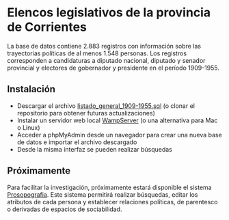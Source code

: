 # Elencos legislativos de la provincia de Corrientes

La base de datos contiene 2.883 registros con información sobre las trayectorias políticas de al menos 1.548 personas. Los registros corresponden a candidaturas a diputado nacional, diputado y senador provincial y electores de gobernador y presidente en el período 1909-1955.

## Instalación

* Descargar el archivo [listado_general_1909-1955.sql](https://github.com/camilokawerin/personal-politico-corrientes/blob/master/listado_general_1909-1955.sql) (o clonar el repositorio para obtener futuras actualizaciones)
* Instalar un servidor web local [WampServer](https://www.wampserver.com/en/) (o una alternativa para Mac o Linux)
* Acceder a phpMyAdmin desde un navegador para crear una nueva base de datos e importar el archivo descargado
* Desde la misma interfaz se pueden realizar búsquedas 

## Próximamente

Para facilitar la investigación, próximamente estará disponible el sistema [Prosopografia](https://github.com/camilokawerin/prosopografia). Este sistema permitirá realizar búsquedas, editar los atributos de cada persona y establecer relaciones políticas, de parentesco o derivadas de espacios de sociabilidad.
